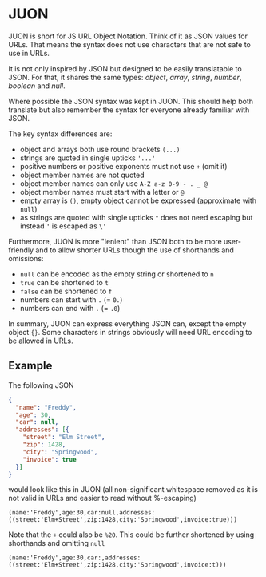 # JUON

JUON is short for JS URL Object Notation.
Think of it as JSON values for URLs. 
That means the syntax does not use characters that are not safe to use in URLs.

It is not only inspired by JSON but designed to be easily
translatable to JSON. For that, it shares the same types: 
_object_, _array_, _string_, _number_, _boolean_ and _null_.

Where possible the JSON syntax was kept in JUON.
This should help both translate but also remember the syntax for everyone
already familiar with JSON.

The key syntax differences are:

* object and arrays both use round brackets `(...)`
* strings are quoted in single upticks `'...'` 
* positive numbers or positive exponents must not use `+` (omit it)
* object member names are not quoted
* object member names can only use `A-Z a-z 0-9 - . _ @`
* object member names must start with a letter or `@`
* empty array is `()`, empty object cannot be expressed (approximate with `null`)
* as strings are quoted with single upticks `"` does not need escaping 
  but instead `'` is escaped as `\'`

Furthermore, JUON is more "lenient" than JSON both to be more user-friendly and 
to allow shorter URLs though the use of shorthands and omissions:

* `null` can be encoded as the empty string or shortened to `n`
* `true` can be shortened to `t`
* `false` can be shortened to `f`
* numbers can start with `.` (= `0.`)
* numbers can end with `.` (= `.0`)

In summary, JUON can express everything JSON can, except the empty object `{}`.
Some characters in strings obviously will need URL encoding to be allowed in URLs.

## Example
The following JSON
```json
{
  "name": "Freddy",
  "age": 30,
  "car": null,
  "addresses": [{
    "street": "Elm Street",
    "zip": 1428,
    "city": "Springwood",
    "invoice": true
  }]
}
```
would look like this in JUON 
(all non-significant whitespace removed as it is not valid in URLs and easier to read without %-escaping)
```
(name:'Freddy',age:30,car:null,addresses:((street:'Elm+Street',zip:1428,city:'Springwood',invoice:true)))
```
Note that the `+` could also be `%20`. 
This could be further shortened by using shorthands and omitting `null`
```
(name:'Freddy',age:30,car:,addresses:((street:'Elm+Street',zip:1428,city:'Springwood',invoice:t)))
```
